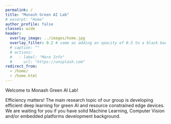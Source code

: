 ```yaml
---
permalink: /
title: "Monash Green AI Lab"
# excerpt: "Home"
author_profile: false
classes: wide
header:
  overlay_image: ../images/home.jpg
  overlay_filter: 0.2 # same as adding an opacity of 0.5 to a black background
  # caption: ""
  # actions:
  #   - label: "More Info"
  #     url: "https://unsplash.com"
redirect_from: 
  - /home/
  - /home.html
---
```


Welcome to Monash Green AI Lab!

Efficiency matters! The main research topic of our group is developing efficient deep learning for green AI and resource constrained edge devices. 
We are waiting for you if you have solid Machine Learning, Computer Vision and/or embedded platforms development background.

